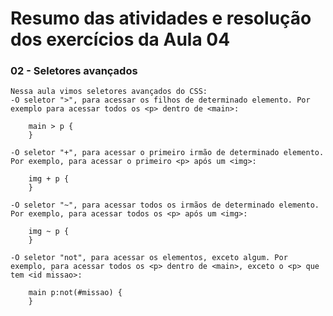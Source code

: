 # Resumo das atividades e resolução dos exercícios da Aula 04 #

### 02 - Seletores avançados ###
    Nessa aula vimos seletores avançados do CSS:
    -O seletor ">", para acessar os filhos de determinado elemento. Por exemplo para acessar todos os <p> dentro de <main>:

        main > p {
        }
    
    -O seletor "+", para acessar o primeiro irmão de determinado elemento. Por exemplo, para acessar o primeiro <p> após um <img>:
    
        img + p {
        }
    
    -O seletor "~", para acessar todos os irmãos de determinado elemento. Por exemplo, para acessar todos os <p> após um <img>:

        img ~ p {
        }
    
    -O seletor "not", para acessar os elementos, exceto algum. Por exemplo, para acessar todos os <p> dentro de <main>, exceto o <p> que tem <id missao>:

        main p:not(#missao) {
        }

